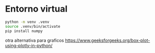 # Entorno virtual

```bash
python -m venv .venv
source .venv/bin/activate
pip install numpy
```

otra alternativa para graficos
https://www.geeksforgeeks.org/box-plot-using-plotly-in-python/
